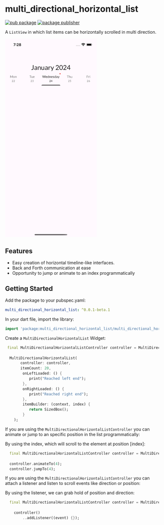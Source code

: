 # multi_directional_horizontal_list

[![pub package](https://img.shields.io/pub/v/sticky_grouped_list.svg)](https://pub.dev/packages/multi_directional_horizontal_list)
[![package publisher](https://img.shields.io/pub/publisher/sticky_grouped_list.svg)](https://pub.dev/packages/multi_directional_horizontal_list)

A `ListView` in which list items can be horizontally scrolled in multi direction.

<img src="https://github.com/joafc96/multi_directional_horizontal_list/blob/main/gifs/example_multi_directional_horizontal_list.gif" width="300">

## Features
* Easy creation of horizontal timeline-like interfaces.
* Back and Forth communication at ease
* Opportunity to jump or animate to an index programmatically

## Getting Started

Add the package to your pubspec.yaml:

 ```yaml
 multi_directional_horizontal_list: ^0.0.1-beta.1
 ```

In your dart file, import the library:

 ```Dart
import 'package:multi_directional_horizontal_list/multi_directional_horizontal_list.dart';
 ``` 

Create a `MultiDirectionalHorizontalList` Widget:

 ```Dart
  final MultiDirectionalHorizontalListController controller = MultiDirectionalHorizontalListController();

   MultiDirectionalHorizontalList(
        controller: controller,
        itemCount: 20,
         onLeftLoaded: () {
            print("Reached left end");
         },
         onRightLoaded: () {
            print("Reached right end");
         },
         itemBuilder: (context, index) {
            return SizedBox();
         }
     );
```

If you are using the `MultiDirectionalHorizontalListController` you can animate or jump to an specific position in the list programmatically:

By using the index, which will scroll to the element at position [index]:
```Dart
  final MultiDirectionalHorizontalListController controller = MultiDirectionalHorizontalListController();

  controller.animateTo(4);
  controller.jumpTo(4);
```

If you are using the `MultiDirectionalHorizontalListController` you can attach a listener and listen to scroll events like direction or position:

By using the listener, we can grab hold of position and direction:
```Dart
  final MultiDirectionalHorizontalListController controller = MultiDirectionalHorizontalListController();

    controller()
        ..addListener((event) {});
```